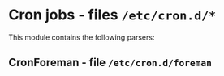 Cron jobs - files ``/etc/cron.d/*``
===================================

This module contains the following parsers:

CronForeman - file ``/etc/cron.d/foreman``
------------------------------------------